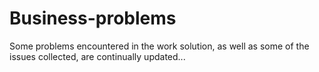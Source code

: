 # Business-problems
Some problems encountered in the work solution, as well as some of the issues collected, are continually updated...
